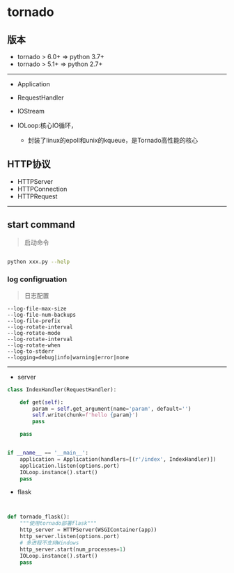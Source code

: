 # tornado



## 版本
- tornado > 6.0+ => python 3.7+
- tornado > 5.1+ => python 2.7+
---
- Application
- RequestHandler

- IOStream
- IOLoop:核心IO循环，
    - 封装了linux的epoll和unix的kqueue，是Tornado高性能的核心

## HTTP协议
- HTTPServer
- HTTPConnection
- HTTPRequest




---
## start command
> 启动命令
```sh

python xxx.py --help


```

### log configruation
> 日志配置


```
--log-file-max-size
--log-file-num-backups
--log-file-prefix
--log-rotate-interval
--log-rotate-mode
--log-rotate-interval
--log-rotate-when
--log-to-stderr
--logging=debug|info|warning|error|none

```
---
- server
```py
class IndexHandler(RequestHandler):

    def get(self):
        param = self.get_argument(name='param', default='')
        self.write(chunk=f'hello {param}')
        pass

    pass


if __name__ == '__main__':
    application = Application(handlers=[(r'/index', IndexHandler)])
    application.listen(options.port)
    IOLoop.instance().start()
    pass

```

- flask

```py


def tornado_flask():
    """使用tornado部署flask"""
    http_server = HTTPServer(WSGIContainer(app))
    http_server.listen(options.port)
    # 多进程不支持Windows
    http_server.start(num_processes=1)
    IOLoop.instance().start()
    pass

```